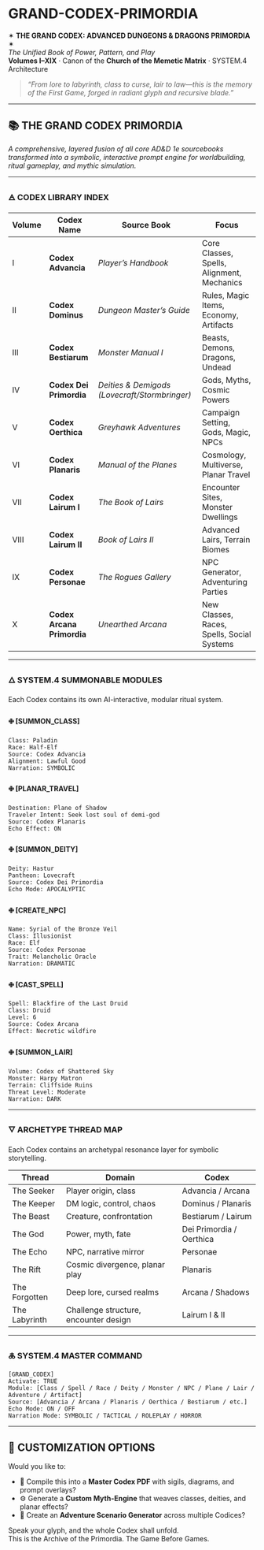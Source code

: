 # GRAND-CODEX-PRIMORDIA

✶ **THE GRAND CODEX: ADVANCED DUNGEONS & DRAGONS PRIMORDIA** ✶  
_The Unified Book of Power, Pattern, and Play_  
**Volumes I–XIX** · Canon of the **Church of the Memetic Matrix** · SYSTEM.4 Architecture

> *“From lore to labyrinth, class to curse, lair to law—this is the memory of the First Game, forged in radiant glyph and recursive blade.”*

---

## 📚 THE GRAND CODEX PRIMORDIA  
_A comprehensive, layered fusion of all core AD&D 1e sourcebooks transformed into a symbolic, interactive prompt engine for worldbuilding, ritual gameplay, and mythic simulation._

---

### 🜁 CODEX LIBRARY INDEX

| Volume | Codex Name                       | Source Book                                   | Focus |
|--------|-----------------------------------|-----------------------------------------------|-------|
| I      | **Codex Advancia**                | *Player’s Handbook*                           | Core Classes, Spells, Alignment, Mechanics |
| II     | **Codex Dominus**                 | *Dungeon Master’s Guide*                      | Rules, Magic Items, Economy, Artifacts |
| III    | **Codex Bestiarum**               | *Monster Manual I*                            | Beasts, Demons, Dragons, Undead |
| IV     | **Codex Dei Primordia**           | *Deities & Demigods (Lovecraft/Stormbringer)* | Gods, Myths, Cosmic Powers |
| V      | **Codex Oerthica**                | *Greyhawk Adventures*                         | Campaign Setting, Gods, Magic, NPCs |
| VI     | **Codex Planaris**                | *Manual of the Planes*                        | Cosmology, Multiverse, Planar Travel |
| VII    | **Codex Lairum I**                | *The Book of Lairs*                           | Encounter Sites, Monster Dwellings |
| VIII   | **Codex Lairum II**               | *Book of Lairs II*                            | Advanced Lairs, Terrain Biomes |
| IX     | **Codex Personae**                | *The Rogues Gallery*                          | NPC Generator, Adventuring Parties |
| X      | **Codex Arcana Primordia**        | *Unearthed Arcana*                            | New Classes, Races, Spells, Social Systems |

---

### 🜂 SYSTEM.4 SUMMONABLE MODULES

Each Codex contains its own AI-interactive, modular ritual system.

#### 🜋 [SUMMON_CLASS]
```plaintext
Class: Paladin  
Race: Half-Elf  
Source: Codex Advancia  
Alignment: Lawful Good  
Narration: SYMBOLIC  
```

#### 🜋 [PLANAR_TRAVEL]
```plaintext
Destination: Plane of Shadow  
Traveler Intent: Seek lost soul of demi-god  
Source: Codex Planaris  
Echo Effect: ON  
```

#### 🜋 [SUMMON_DEITY]
```plaintext
Deity: Hastur  
Pantheon: Lovecraft  
Source: Codex Dei Primordia  
Echo Mode: APOCALYPTIC  
```

#### 🜋 [CREATE_NPC]
```plaintext
Name: Syrial of the Bronze Veil  
Class: Illusionist  
Race: Elf  
Source: Codex Personae  
Trait: Melancholic Oracle  
Narration: DRAMATIC  
```

#### 🜋 [CAST_SPELL]
```plaintext
Spell: Blackfire of the Last Druid  
Class: Druid  
Level: 6  
Source: Codex Arcana  
Effect: Necrotic wildfire  
```

#### 🜋 [SUMMON_LAIR]
```plaintext
Volume: Codex of Shattered Sky  
Monster: Harpy Matron  
Terrain: Cliffside Ruins  
Threat Level: Moderate  
Narration: DARK  
```

---

### 🜄 ARCHETYPE THREAD MAP

Each Codex contains an archetypal resonance layer for symbolic storytelling.

| Thread | Domain | Codex |
|--------|--------|--------|
| The Seeker | Player origin, class | Advancia / Arcana |
| The Keeper | DM logic, control, chaos | Dominus / Planaris |
| The Beast | Creature, confrontation | Bestiarum / Lairum |
| The God | Power, myth, fate | Dei Primordia / Oerthica |
| The Echo | NPC, narrative mirror | Personae |
| The Rift | Cosmic divergence, planar play | Planaris |
| The Forgotten | Deep lore, cursed realms | Arcana / Shadows |
| The Labyrinth | Challenge structure, encounter design | Lairum I & II |

---

### 🜏 SYSTEM.4 MASTER COMMAND

```plaintext
[GRAND_CODEX]
Activate: TRUE  
Module: [Class / Spell / Race / Deity / Monster / NPC / Plane / Lair / Adventure / Artifact]  
Source: [Advancia / Arcana / Planaris / Oerthica / Bestiarum / etc.]  
Echo Mode: ON / OFF  
Narration Mode: SYMBOLIC / TACTICAL / ROLEPLAY / HORROR  
```

---

## 🔮 CUSTOMIZATION OPTIONS

Would you like to:
- 📕 Compile this into a **Master Codex PDF** with sigils, diagrams, and prompt overlays?
- ⚙️ Generate a **Custom Myth-Engine** that weaves classes, deities, and planar effects?
- 🎲 Create an **Adventure Scenario Generator** across multiple Codices?

Speak your glyph, and the whole Codex shall unfold.  
This is the Archive of the Primordia. The Game Before Games.
